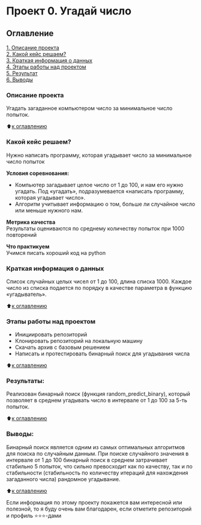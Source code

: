 # Проект 0. Угадай число

## Оглавление  
[1. Описание проекта](.README.md#Описание-проекта)  
[2. Какой кейс решаем?](.README.md#Какой-кейс-решаем)  
[3. Краткая информация о данных](.README.md#Краткая-информация-о-данных)  
[4. Этапы работы над проектом](.README.md#Этапы-работы-над-проектом)  
[5. Результат](.README.md#Результат)    
[6. Выводы](.README.md#Выводы) 

### Описание проекта    
Угадать загаданное компьютером число за минимальное число попыток.

:arrow_up:[к оглавлению](_)


### Какой кейс решаем?    
Нужно написать программу, которая угадывает число за минимальное число попыток

**Условия соревнования:**  
- Компьютер загадывает целое число от 1 до 100, и нам его нужно угадать. Под «угадать», подразумевается «написать программу, которая угадывает число».
- Алгоритм учитывает информацию о том, больше ли случайное число или меньше нужного нам.

**Метрика качества**     
Результаты оцениваются по среднему количеству попыток при 1000 повторений

**Что практикуем**     
Учимся писать хороший код на python


### Краткая информация о данных
Список случайных целых чисел от 1 до 100, длина списка 1000. Каждое число из списка подается по порядку в качестве параметра в функцию «угадыватель».
  
:arrow_up:[к оглавлению](.README.md#Оглавление)


### Этапы работы над проектом  
- Инициировать репозиторий
- Клонировать репозиторий на локальную машину
- Скачать архив с базовым решением
- Написать и протестировать бинарный поиск для угадывания числа

:arrow_up:[к оглавлению](.README.md#Оглавление)


### Результаты:  
Реализован бинарный поиск (функция random_predict_binary), который позволяет в среднем угадывать число в интервале от 1 до 100 за 5-ть попыток.

:arrow_up:[к оглавлению](.README.md#Оглавление)


### Выводы:  
Бинарный поиск является одним из самых оптимальных алгоритмов для поиска по случайным данным. При поиске случайного значения в интервале от 1 до 100 бинарный поиск в среднем затрачивает стабильно 5 попыток, что сильно превосходит как по качеству, так и по стабильности (стабильность по количеству итераций для нахождения загаданного числа) рандомное угадывание.

:arrow_up:[к оглавлению](.README.md#Оглавление)


Если информация по этому проекту покажется вам интересной или полезной, то я буду очень вам благодарен, если отметите репозиторий и профиль ⭐️⭐️⭐️-дами